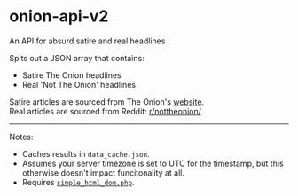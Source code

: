 # onion-api-v2
 An API for absurd satire and real headlines 

Spits out a JSON array that contains:
 - Satire The Onion headlines
 - Real 'Not The Onion' headlines

Satire articles are sourced from The Onion's [website](https://www.theonion.com/politics/news-in-brief).  
Real articles are sourced from Reddit: [r/nottheonion/](https://www.reddit.com/r/nottheonion/).

---

Notes:

 * Caches results in `data_cache.json`.
 * Assumes your server timezone is set to UTC for the timestamp, but this otherwise doesn't impact funcitonality at all.
 * Requires [`simple_html_dom.php`](https://simplehtmldom.sourceforge.io/docs/1.9/index.html).
